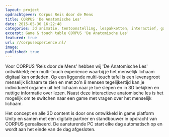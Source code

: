 ```yaml
---
layout: project
opdrachtgever: Corpus Reis door de Mens
title: CORPUS 'De Anatomische Les'
date: 2015-05-30 16:22:48
categories: 3d animatie, tentoonstelling, lespakketten, interactief, game
excerpt: Game & touch table CORPUS 'De Anatomische Les'
featured: true
url: //corpusexperience.nl/
image: 
published: true
---
```


Voor CORPUS 'Reis door de Mens' hebben wij 'De Anatomische Les' ontwikkeld; een multi-touch experience waarbij je het menselijk lichaam digitaal kan ontleden. Op een liggende multi-touch tafel is een levensgroot menselijk lichaam te zien en met zo’n 8 mensen tegelijkertijd kan je individueel organen uit het lichaam naar je toe slepen en in 3D bekijken en nuttige informatie over lezen. Naast deze interactieve anatomische les is het mogelijk om te switchen naar een game met vragen over het menselijk lichaam.

Het concept en alle 3D content is door ons ontwikkeld in game platform Unity en samen met een digitale partner en standbouwer in opdracht van CORPUS gerealiseerd. De aansturende PC start elke dag automatisch op en wordt aan het einde van de dag afgesloten.
